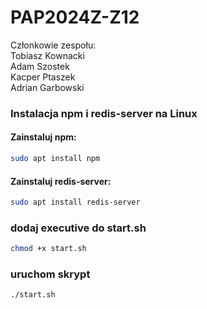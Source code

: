 # PAP2024Z-Z12   
Członkowie zespołu:   
Tobiasz Kownacki   
Adam Szostek   
Kacper Ptaszek   
Adrian Garbowski

### Instalacja npm i redis-server na Linux

#### Zainstaluj npm:
```bash
sudo apt install npm
```

#### Zainstaluj redis-server:
```bash
sudo apt install redis-server
```

### dodaj executive do start.sh
```bash
chmod +x start.sh
```

### uruchom skrypt
```bash
./start.sh
```